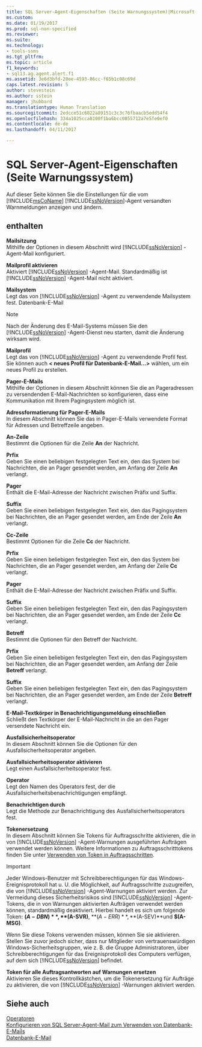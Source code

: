 ```yaml
---
title: SQL Server-Agent-Eigenschaften (Seite Warnungssystem)|Microsoft-Dokumente
ms.custom: 
ms.date: 01/19/2017
ms.prod: sql-non-specified
ms.reviewer: 
ms.suite: 
ms.technology:
- tools-ssms
ms.tgt_pltfrm: 
ms.topic: article
f1_keywords:
- sql13.ag.agent.alert.f1
ms.assetid: 3e6d3bfd-20ee-4593-86cc-f65b1c08c69d
caps.latest.revision: 5
author: stevestein
ms.author: sstein
manager: jhubbard
ms.translationtype: Human Translation
ms.sourcegitcommit: 2edcce51c6822a89151c3c3c76fbaacb5edd54f4
ms.openlocfilehash: 334a1025cca8100f1ba6bcc0855712a7e5fe0ef0
ms.contentlocale: de-de
ms.lasthandoff: 04/11/2017

---
```

# <a name="sql-server-agent-properties-alert-system-page"></a>SQL Server-Agent-Eigenschaften (Seite Warnungssystem)
Auf dieser Seite können Sie die Einstellungen für die vom [!INCLUDE[msCoName](../../includes/msconame_md.md)] [!INCLUDE[ssNoVersion](../../includes/ssnoversion_md.md)]-Agent versandten Warnmeldungen anzeigen und ändern.  
  
## <a name="options"></a>enthalten  
**Mailsitzung**  
Mithilfe der Optionen in diesem Abschnitt wird [!INCLUDE[ssNoVersion](../../includes/ssnoversion_md.md)] -Agent-Mail konfiguriert.  
  
**Mailprofil aktivieren**  
Aktiviert [!INCLUDE[ssNoVersion](../../includes/ssnoversion_md.md)] -Agent-Mail. Standardmäßig ist [!INCLUDE[ssNoVersion](../../includes/ssnoversion_md.md)] -Agent-Mail nicht aktiviert.  
  
**Mailsystem**  
Legt das von [!INCLUDE[ssNoVersion](../../includes/ssnoversion_md.md)] -Agent zu verwendende Mailsystem fest. Datenbank-E-Mail  
  
> [!NOTE]  
> Nach der Änderung des E-Mail-Systems müssen Sie den [!INCLUDE[ssNoVersion](../../includes/ssnoversion_md.md)] -Agent-Dienst neu starten, damit die Änderung wirksam wird.  
  
**Mailprofil**  
Legt das von [!INCLUDE[ssNoVersion](../../includes/ssnoversion_md.md)] -Agent zu verwendende Profil fest. Sie können auch **\< neues Profil für Datenbank-E-Mail...>** wählen, um ein neues Profil zu erstellen.  
  
**Pager-E-Mails**  
Mithilfe der Optionen in diesem Abschnitt können Sie die an Pageradressen zu versendenden E-Mail-Nachrichten so konfigurieren, dass eine Kommunikation mit Ihrem Pagingsystem möglich ist.  
  
**Adressformatierung für Pager-E-Mails**  
In diesem Abschnitt können Sie das in Pager-E-Mails verwendete Format für Adressen und Betreffzeile angeben.  
  
**An-Zeile**  
Bestimmt die Optionen für die Zeile **An** der Nachricht.  
  
**Prfix**  
Geben Sie einen beliebigen festgelegten Text ein, den das System bei Nachrichten, die an Pager gesendet werden, am Anfang der Zeile **An** verlangt.  
  
**Pager**  
Enthält die E-Mail-Adresse der Nachricht zwischen Präfix und Suffix.  
  
**Suffix**  
Geben Sie einen beliebigen festgelegten Text ein, den das Pagingsystem bei Nachrichten, die an Pager gesendet werden, am Ende der Zeile **An** verlangt.  
  
**Cc-Zeile**  
Bestimmt Optionen für die Zeile **Cc** der Nachricht.  
  
**Prfix**  
Geben Sie einen beliebigen festgelegten Text ein, den das System bei Nachrichten, die an Pager gesendet werden, am Anfang der Zeile **Cc** verlangt.  
  
**Pager**  
Enthält die E-Mail-Adresse der Nachricht zwischen Präfix und Suffix.  
  
**Suffix**  
Geben Sie einen beliebigen festgelegten Text ein, den das Pagingsystem bei Nachrichten, die an Pager gesendet werden, am Ende der Zeile **Cc** verlangt.  
  
**Betreff**  
Bestimmt die Optionen für den Betreff der Nachricht.  
  
**Prfix**  
Geben Sie einen beliebigen festgelegten Text ein, den das Pagingsystem bei Nachrichten, die an Pager gesendet werden, am Anfang der Zeile **Betreff** verlangt.  
  
**Suffix**  
Geben Sie einen beliebigen festgelegten Text ein, den das Pagingsystem bei Nachrichten, die an Pager gesendet werden, am Ende der Zeile **Betreff** verlangt.  
  
**E-Mail-Textkörper in Benachrichtigungsmeldung einschließen**  
Schließt den Textkörper der E-Mail-Nachricht in die an den Pager versendete Nachricht ein.  
  
**Ausfallsicherheitsoperator**  
In diesem Abschnitt können Sie die Optionen für den Ausfallsicherheitsoperator angeben.  
  
**Ausfallsicherheitsoperator aktivieren**  
Legt einen Ausfallsicherheitsoperator fest.  
  
**Operator**  
Legt den Namen des Operators fest, der die Ausfallsicherheitsbenachrichtigungen empfängt.  
  
**Benachrichtigen durch**  
Legt die Methode zur Benachrichtigung des Ausfallsicherheitsoperators fest.  
  
**Tokenersetzung**  
In diesem Abschnitt können Sie Tokens für Auftragsschritte aktivieren, die in von [!INCLUDE[ssNoVersion](../../includes/ssnoversion_md.md)] -Agent-Warnungen ausgeführten Aufträgen verwendet werden können. Weitere Informationen zu Auftragsschritttokens finden Sie unter [Verwenden von Token in Auftragsschritten](../../ssms/agent/use-tokens-in-job-steps.md).  
  
> [!IMPORTANT]  
> Jeder Windows-Benutzer mit Schreibberechtigungen für das Windows-Ereignisprotokoll hat u. U. die Möglichkeit, auf Auftragsschritte zuzugreifen, die von [!INCLUDE[ssNoVersion](../../includes/ssnoversion_md.md)] -Agent-Warnungen aktiviert werden. Zur Vermeidung dieses Sicherheitsrisikos sind [!INCLUDE[ssNoVersion](../../includes/ssnoversion_md.md)] -Agent-Tokens, die in von Warnungen aktivierten Aufträgen verwendet werden können, standardmäßig deaktiviert. Hierbei handelt es sich um folgende Token: **$(A-DBN)**, **$(A-SVR)**, **$(A-ERR)**, **$(A-SEV)**und **$(A-MSG)**.  
>   
> Wenn Sie diese Tokens verwenden müssen, können Sie sie aktivieren. Stellen Sie zuvor jedoch sicher, dass nur Mitglieder von vertrauenswürdigen Windows-Sicherheitsgruppen, wie z. B. die Gruppe Administratoren, über Schreibberechtigungen für das Ereignisprotokoll des Computers verfügen, auf dem sich [!INCLUDE[ssNoVersion](../../includes/ssnoversion_md.md)] befindet.  
  
**Token für alle Auftragsantworten auf Warnungen ersetzen**  
Aktivieren Sie dieses Kontrollkästchen, um die Tokenersetzung für Aufträge zu aktivieren, die von [!INCLUDE[ssNoVersion](../../includes/ssnoversion_md.md)] -Warnungen aktiviert werden.  
  
## <a name="see-also"></a>Siehe auch  
[Operatoren](../../ssms/agent/operators.md)  
[Konfigurieren von SQL Server-Agent-Mail zum Verwenden von Datenbank-E-Mails](http://msdn.microsoft.com/en-us/4b8b61bd-4bd1-43cd-b6e5-c6ed2e101dce)  
[Datenbank-E-Mail](http://msdn.microsoft.com/en-us/9e4563dd-4799-4b32-a78a-048ea44a44c1)  
  

